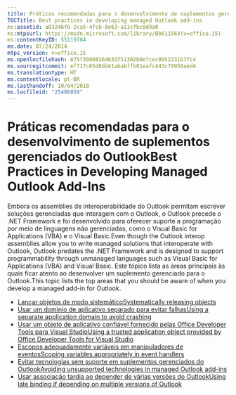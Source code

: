 ```yaml
---
title: Práticas recomendadas para o desenvolvimento de suplementos gerenciados do Outlook
TOCTitle: Best practices in developing managed Outlook add-ins
ms:assetid: a03246f6-2ca5-4fcb-8e63-a11cfbc8d9a0
ms:mtpsurl: https://msdn.microsoft.com/library/Bb611563(v=office.15)
ms:contentKeyID: 55119784
ms.date: 07/24/2014
mtps_version: v=office.15
ms.openlocfilehash: 87573980836d63d751302b0efcec0952331b7fc4
ms.sourcegitcommit: ef717c65d8dd41ababffb01eafc443c79950aed4
ms.translationtype: HT
ms.contentlocale: pt-BR
ms.lasthandoff: 10/04/2018
ms.locfileid: "25406859"
---
```

# <a name="best-practices-in-developing-managed-outlook-add-ins"></a><span data-ttu-id="159cd-102">Práticas recomendadas para o desenvolvimento de suplementos gerenciados do Outlook</span><span class="sxs-lookup"><span data-stu-id="159cd-102">Best Practices in Developing Managed Outlook Add-Ins</span></span>

<span data-ttu-id="159cd-103">Embora os assemblies de interoperabilidade do Outlook permitam escrever soluções gerenciadas que interagem com o Outlook, o Outlook precede o .NET Framework e foi desenvolvido para oferecer suporte a programação por meio de linguagens não gerenciadas, como o Visual Basic for Applications (VBA) e o Visual Basic.</span><span class="sxs-lookup"><span data-stu-id="159cd-103">Even though the Outlook interop assemblies allow you to write managed solutions that interoperate with Outlook, Outlook predates the .NET Framework and is designed to support programmability through unmanaged languages such as Visual Basic for Applications (VBA) and Visual Basic.</span></span> <span data-ttu-id="159cd-104">Este tópico lista as áreas principais às quais ficar atento ao desenvolver um suplemento gerenciado para o Outlook.</span><span class="sxs-lookup"><span data-stu-id="159cd-104">This topic lists the top areas that you should be aware of when you develop a managed add-in for Outlook.</span></span>

- [<span data-ttu-id="159cd-105">Lançar objetos de modo sistemático</span><span class="sxs-lookup"><span data-stu-id="159cd-105">Systematically releasing objects</span></span>](systematically-releasing-objects.md)
- [<span data-ttu-id="159cd-106">Usar um domínio de aplicativo separado para evitar falhas</span><span class="sxs-lookup"><span data-stu-id="159cd-106">Using a separate application domain to avoid crashing</span></span>](using-a-separate-application-domain-to-avoid-crashing.md)
- [<span data-ttu-id="159cd-107">Usar um objeto de aplicativo confiável fornecido pelas Office Developer Tools para Visual Studio</span><span class="sxs-lookup"><span data-stu-id="159cd-107">Using a trusted application object provided by Office Developer Tools for Visual Studio</span></span>](using-a-trusted-application-object-provided-by-office-developer-tools-for-visual-studio.md)
- [<span data-ttu-id="159cd-108">Escopos adequadamente variáveis em manipuladores de eventos</span><span class="sxs-lookup"><span data-stu-id="159cd-108">Scoping variables appropriately in event handlers</span></span>](scoping-variables-appropriately-in-event-handlers.md)
- [<span data-ttu-id="159cd-109">Evitar tecnologias sem suporte em suplementos gerenciados do Outlook</span><span class="sxs-lookup"><span data-stu-id="159cd-109">Avoiding unsupported technologies in managed Outlook add-ins</span></span>](avoiding-unsupported-technologies-in-managed-outlook-add-ins.md)
- [<span data-ttu-id="159cd-110">Usar associação tardia ao depender de várias versões do Outlook</span><span class="sxs-lookup"><span data-stu-id="159cd-110">Using late binding if depending on multiple versions of Outlook</span></span>](using-late-binding-if-depending-on-multiple-versions-of-outlook.md)

